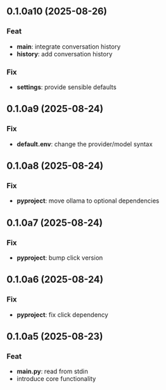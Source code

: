 ## 0.1.0a10 (2025-08-26)

### Feat

- **main**: integrate conversation history
- **history**: add conversation history

### Fix

- **settings**: provide sensible defaults

## 0.1.0a9 (2025-08-24)

### Fix

- **default.env**: change the provider/model syntax

## 0.1.0a8 (2025-08-24)

### Fix

- **pyproject**: move ollama to optional dependencies

## 0.1.0a7 (2025-08-24)

### Fix

- **pyproject**: bump click version

## 0.1.0a6 (2025-08-24)

### Fix

- **pyproject**: fix click dependency

## 0.1.0a5 (2025-08-23)

### Feat

- **main.py**: read from stdin
- introduce core functionality
